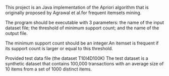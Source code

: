 
This project is an Java implementation of the Apriori algorithm that is originally proposed by Agrawal et al.for frequent itemsets mining.

The program should be executable with 3 parameters: 
  the name of the input dataset file; 
  the threshold of minimum support count; 
  and the name of the output file.  
  
The minimum support count should be an integer.An itemset is frequent if its support count is larger or equal to this threshold. 

Provided test data file (the dataset T10I4D100K) 
The test dataset is a synthetic dataset that contains 100,000 transactions with an average size of 10 items from a set of 1000 distinct items. 
